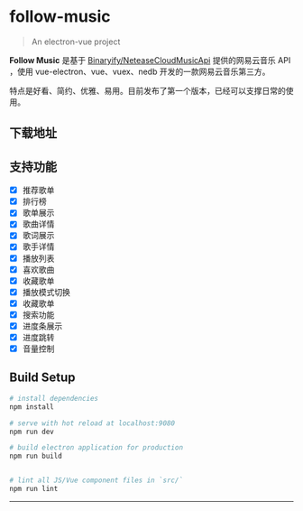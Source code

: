 # follow-music

> An electron-vue project

**Follow Music** 是基于 [Binaryify/NeteaseCloudMusicApi](https://github.com/Binaryify/NeteaseCloudMusicApi) 提供的网易云音乐 API ，使用 vue-electron、vue、vuex、nedb 开发的一款网易云音乐第三方。

特点是好看、简约、优雅、易用。目前发布了第一个版本，已经可以支撑日常的使用。

## 下载地址

## 支持功能

- [x] 推荐歌单
- [x] 排行榜
- [x] 歌单展示
- [x] 歌曲详情
- [x] 歌词展示
- [x] 歌手详情
- [x] 播放列表
- [x] 喜欢歌曲
- [x] 收藏歌单
- [x] 播放模式切换
- [x] 收藏歌单
- [x] 搜索功能
- [x] 进度条展示
- [x] 进度跳转
- [x] 音量控制

## Build Setup

``` bash
# install dependencies
npm install

# serve with hot reload at localhost:9080
npm run dev

# build electron application for production
npm run build


# lint all JS/Vue component files in `src/`
npm run lint

```
---
